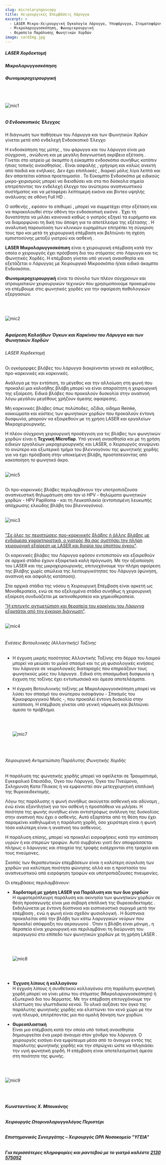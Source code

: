 ```yaml
---
slug: microlaryngoscopy
title: Χειρουργικές Επεμβάσεις Λάρυγγα
excerpt: >
  - LASER Μικρο-Χειρουργική Ογκολογία Λάρυγγα, Υποφάρυγγα, Στοματοφάρυγγα
  - Μικρολαρυγγοσκόπηση, Φωνομικρουργική
  - Θεραπεία Παράλυσης Φωνητικών Χορδών
image: cardImg.jpg
---
```


##### LASER Χορδεκτομή

##### Μικρολαρυγγοσκόπηση

##### Φωνομικροχειρουργική

<br/>
<br/>

![mic1](mic1.jpg)
<br/>
<br/>

##### Ο Ενδοσκοπικός Έλεγχος

Η διάγνωση των παθήσεων του Λάρυγγα και των Φωνητικών Χρδών γίνεται μετά από ενδελεχή Ενδοσκοπικό Έλεγχο

Η ενδοσκόπηση της μύτης , του φάρυγγα και του λάρυγγα είναι μια σύγχρονη , ανώδυνη και με μεγάλη διαγνωστική ακρίβεια εξέταση .
Γίνεται στο ιατρείο με άκαμπτο ή εύκαμπτο ενδοσκόπιο συνήθως κατόπιν ήπιας τοπικής αναισθησίας .
Είναι ασφαλής , γρήγορη και καλώς ανεκτή από παιδιά και ενήλικες. Δεν έχει επιπλοκές , διαρκεί μόλις λίγα λεπτά και δεν απαιτείται κάποια προετοιμασία .
Το Εύκαμπτο Ενδοσκόπιο με ειδικούς μικρο-χειρισμούς μπορεί να διεισδύσει και στα πιο δύσκολα σημεία επιτρέποντας τον ενδελεχή έλεγχο του ανώτερου αναπνευστικού συστήματος και να μεταφέρει λεπτομερή εικόνα και βίντεο υψηλής ανάλυσης σε οθόνη Full HD .

Ο ασθενής , εφόσον το επιθυμεί , μπορεί να συμμετέχει στην εξέταση και να παρακολουθεί στην οθόνη την ενδοσκοπική εικόνα .
Έχει τη δυνατότητα να μιλάει κανονικά καθώς ο γιατρός εξηγεί τα ευρήματα και να διαμορφώνει τη δική του άποψη για το αποτέλεσμα της εξέτασης .
Η αναλυτική παρουσίαση των κλινικών ευρημάτων επιτρέπει τη σύγκριση τους προ και μετά τη χειρουργική επέμβαση και βελτιώνει τη σχέση εμπιστοσύνης μεταξύ γιατρού και ασθενή .

**LASER Μικρολαρυγγοσκόπιση**
είναι η χειρουργική επέμβαση κατά την οποία ο χειρουργός έχει πρόσβαση δια του στόματος στο Λάρυγγα και τις Φωνητικές Χορδές. Η επέμβαση γίνεται υπό γενική αναισθησία και εξετάζεται ο Λάρυγγας με Χειρουργικό Μικροσκόπιο ή/και ειδικό άκαμπτο Ενδοσκόπιο.

**Φωνομικροχειρουργική**
είναι το σύνολο των πλέον σύγχρονων και ατραυματικών χειρουργικών τεχνικών που χρησιμοποιούμε προκειμένου να επέμβουμε στις φωνητικές χορδές για την αφαίρεση παθολογικών εξεργασιών.

<br/>
<br/>

![mic2](mic2.jpg)
<br/>
<br/>

##### Αφαίρεση Καλοήθων Όγκων και Καρκίνου του Λάρυγγα και των Φωνητικών Χορδών

###### LASER Χορδεκτομή

Οι ογκόμορφες βλάβες του λάρυγγα διακρίνονται γενικά σε καλοήθεις, προ-καρκινικές και καρκινικές.

Ανάλογα με την εντόπιση, το μέγεθος και την αλλοίωση στη φωνή που προκαλεί μια καλοήθης βλάβη μπορεί να είναι απαραίτητη η χειρουργική της εξαίρεση. Ειδικά βλάβες που προκαλούν δυσκολία στην αναπνοή λόγω μεγάλου μεγέθους χρήζουν άμεσης αφαίρεσης.

Μη καρκινικές βλάβες όπως πολύποδες, οζίδια, οίδημα Reinke, κοκκιώματα και κύστεις των φωνητικών χορδών που προκαλούν έντονη δυσφωνία, μπορούν να εξαιρεθούν με τη χρήση LASER και εργαλείων Μικροχειρουργικής.

Η πλέον σύγχρονη χειρουργική προσέγγιση για τις βλάβες των φωνητικών χορδών είναι η **Τεχνική Microflap**. Υπό γενική αναισθησία και με τη χρήση ειδικών εργαλείων μικροχειρουργικής και LASER, ο Χειρουργός ανυψώνει το ανώτερο και εξωτερικό τμήμα του βλεννογόνου της φωνητικής χορδής για να έχει πρόσβαση στην υποκείμενη βλάβη, προστατεύοντας από κακοποίηση το φωνητικό άκρο.
<br/>
<br/>

![mic5](mic5.jpg)
<br/>
<br/>

Οι προ-καρκινικές βλάβες περιλαμβάνουν την υποτροπιάζουσα αναπνευστική θηλωμάτωση απο τον ιό HPV - θηλώματα φωνητικών χορδών - HPV Papilloma - και τη Λευκοπλακία (εντοπισμένη λευκωπής απόχρωσης ελκώδης βλάβη του βλεννογόνου).
<br/>
<br/>

![mic3](mic3.jpg)
<br/>
<br/>

<u>"Σε όλες τις περιπτώσεις προ-καρκινικής βλάβης ή άλλης βλάβης με ενδιάμεσα χαρακτηριστικά, ο γιατρός θα σας συστήσει την πλήρη χειρουργική εξαίρεση με LASER και βιοψία του ύποπτου όγκου"</u>.

Οι καρκινικές βλάβες του Λάρυγγα εφόσον εντοπιστούν και εξαιρεθούν σε αρχικό στάδιο έχουν εξαιρετικά καλή πρόγνωση. Με την αξιοποίηση του LASER και της μικροχειρουργικής, επιτυγχάνουμε την πλήρη αφαίρεση της βλάβης χωρίς απώλεια της λειτουργικότητας του Λάρυγγα (φώνηση, αναπνοή και ασφαλής κατάποση).

Στα αρχικά στάδια της νόσου η Χειρουργική Επέμβαση είναι αρκετή ως Μονοθεραπεία, ενώ σε πιο εξελιγμένα στάδια συνήθως η χειρουργική εξαίρεση συνδυάζεται με ακτινοθεραπεία και χημειοθεραπεία.

<u>"Η επιτυχής αντιμετώπιση και θεραπεία του καρκίνου του Λάρυγγα εξαρτάται από την έγκαιρη διάγνωση"</u>.
<br/>
<br/>

![mic4](mic4.jpg)
<br/>
<br/>

###### Ενέσεις Βοτουλινικής (Αλλαντικής) Τοξίνης

- Η έγχυση μικρής ποσότητας Αλλαντικής Τοξίνης στο δέρμα του λαιμού μπορεί να μειώσει το μυϊκό σπασμό και τις μη φυσιολογικές κινήσεις του λάρυγγα σε νευρολογικές διαταραχές που επηρεάζουν τους φωνητικούς μύες του λάρυγγα . Ειδικά στη σπασμωδική δυσφωνία η έγχυση της τοξίνης έχει εντυπωσιακά και άμεσα αποτελέσματα.

- Η έγχυση Βοτουλινικής τοξίνης με Μικρολαρυγγοσκόπηση μπορεί να λύσει τον σπασμό του ανώτερου οισοφάγου - Σπασμός του Κρικοφαρυγγικού Μυός -, που προκαλεί έντονη δυσκολία στην κατάποση. Η επέμβαση γίνεται υπό γενική νάρκωση και βελτιώνει άμεσα το πρόβλημα.

  <br/>
  <br/>

  ![mic7](mic7.jpg)

  <br/>
  <br/>

###### Χειρουργική Αντιμετώπιση Παράλυτης Φωνητικής Χορδής

Η παράλυση της φωνητικής χορδής μπορεί να οφείλεται σε Τραυματισμό, Εγκεφαλικό Επεισόδιο, Όγκο του Λάρυγγα, Όγκο του Πνεύμονα, Σκληρυνση Κατα Πλακας ή να εμφανιστεί σαν μετεγχειρητική επιπλοκή της θυρεοειδεκτομής.

Λόγω της παράλυσης η φωνή συνήθως ακούγεται ασθενική και αδύναμη , ενώ είναι εξαντλητική για τον ασθενή η προσπάθεια να μιλήσει. Η ποιότητα της φωνής συνήθως είναι αντιστρόφως ανάλογη της δυσκολίας στην αναπνοή που έχει ο ασθενής. Αυτό εξαρτάται από τη θέση που έχει παραμείνει καθηλωμένη η παράλυτη χορδή, όσο χειρότερη είναι η φωνή τόσο καλύτερη είναι η αναπνοή του ασθενούς.

Η παράλυση επίσης, μπορεί να προκαλεί εισροφήσεις κατά την κατάποση υγρών ή και στερεών τροφών. Αυτό συμβαίνει γιατί δεν αποφράσσεται πλήρως ο λάρυγγας και στοιχεία της τροφής εισέρχονται στη τραχεία και τους πνεύμονες.

Σκοπός των θεραπευτικών επεμβάσεων είναι η καλύτερη σύγκλιση των χορδών για καλύτερη ποιότητα φώνησης αλλά και η προστασία του αναπνευστικού από εισρόφηση τροφών και υποτροπιάζουσες πνευμονίες.

Οι επεμβάσεις περιλαμβάνουν:

- **Χορδοτομή με χρήση LASER για Παράλυση και των δυο χορδών**<br/>
  Η αμφοτερόπλευρη παράλυση και ακινησία των φωνητικών χορδών σε θέση προσαγωγής είναι μια σοβαρή επιπλοκή της Θυρεοειδεκτομής .
  Εκδηλώνεται με έντονη δύσπνοια και εισπνευστικό συριγμό μετά την επέμβαση , ενώ η φωνή είναι σχεδόν φυσιολογική .
  Η δύσπνοια προκαλείται από την βλάβη των κάτω λαρυγγικών νεύρων που προκαλεί απόφραξη του αεραγωγού .
  Όταν η βλάβη είναι μόνιμη , η θεραπεία είναι χειρουργική και περιλαμβάνει τη διεύρυνση του αεραγωγού στο επίπεδο των φωνητικών χορδών με τη χρήση LASER .

  <br/>
  <br/>

  ![mic8](mic8.JPG)

  <br/>
  <br/>

* **Έγχυση λίπους ή κολλαγόνου**<br/>
  Η έγχυση λίπους ή συνθετικού κολλαγόνου στη παράλυτη φωνητική χορδή μπορεί να γίνει μέσω του στόματος (Μικρολαρυγγοσκόπηση) ή εξωτερικά δια του δέρματος. Με την επέμβαση επιτυγχάνουμε την ελάττωση του γλωττιδικού κενού.
  Το υλικό αυξάνει τον όγκο της παράλυτης φωνητικής χορδής και ελαττώνει τον κενό χώρο με την υγιή πλευρά, επιτρέποντάς μια πιο ομαλή δόνηση των χορδών.

* **Θυρεοπλαστική**<br/>
  Είναι μια επέμβαση κατά την οποία υπό τοπική αναισθησία δημιουργείται ένα μικρό άνοιγμα στον χόνδρο του λάρυγγα. Ο χειρουργός εισάγει ένα εμφύτευμα μέσα από το άνοιγμα εντός της παράλυτης φωνητικής χορδής και την σπρώχνει ώστε να πλησιάσει την υγιή φωνητική χορδή. Η επέμβαση είναι αποτελεσματική άμεσα στη ποιότητα της φωνής.

 <br/>
  <br/>

![mic9](mic9.jpg)

<br/>
<br/>

###### **Κωνσταντίνος Χ. Μπουκόνης**

###### **Χειρουργός Ωτορινολαρυγγολόγος Περιστέρι**

###### **Επιστημονικός Συνεργάτης – Χειρουργός ΩΡΛ Νοσοκομείο "ΥΓΕΙΑ"**

###### **_Για περισσότερες πληροφορίες και ραντεβού με το γιατρό καλέστε [2130 575052](tel:2130575052 '2130 575052')_**
